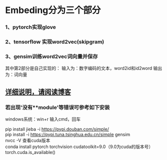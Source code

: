 # Embeding分为三个部分
### 1、pytorch实现glove
### 2、tensorflow 实现word2vec(skipgram) 
### 3、gensim训练word2vec词向量并保存  
  
其中第2部分是自己实现的：
输入为：数字编码的文本，word2id和id2word
输出为：词向量  

## [详细说明，请阅读博客](https://blog.csdn.net/qq_40859560/article/details/104848972)  

### 若出现'没有**module'等错误可参考如下安装  
windows系统：win+r 输入cmd，回车

pip install jieba -i https://pypi.douban.com/simple/    
pip install -i https://pypi.tuna.tsinghua.edu.cn/simple gensim  
nvcc -V 查看cuda版本   
conda install pytorch torchvision cudatoolkit=9.0（9.0为cuda的版本号）  
torch.cuda.is_available() 

